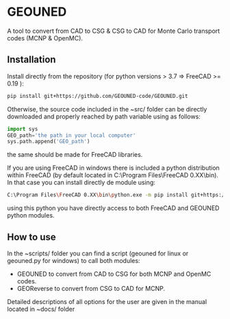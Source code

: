 # GEOUNED
A tool to convert from CAD to CSG & CSG to CAD for Monte Carlo transport codes (MCNP & OpenMC).

## Installation 

Install directly from the repository (for python versions > 3.7 => FreeCAD >= 0.19 ):

```bash
pip install git+https://github.com/GEOUNED-code/GEOUNED.git
```

Otherwise, the source code included in the ~src/ folder can be directly downloaded and properly reached by path variable using as follows:

```python
import sys
GEO_path='the path in your local computer'
sys.path.append('GEO_path')
``` 

the same should be made for FreeCAD libraries. 

If you are using FreeCAD in windows there is included a python distribution within FreeCAD (by default located in C:\Program Files\FreeCAD 0.XX\bin\).
In that case you can install directly de module using:

```bash
C:\Program Files\FreeCAD 0.XX\bin\python.exe -m pip install git+https://github.com/GEOUNED-code/GEOUNED.git
```
using this python you have directly access to both FreeCAD and GEOUNED python modules.

## How to use

In the ~scripts/ folder you can find a script (geouned for linux or geouned.py for windows) to call both modules:
* GEOUNED to convert from CAD to CSG for both MCNP and OpenMC codes.
* GEOReverse to convert from CSG to CAD for MCNP.

Detailed descriptions of all options for the user are given in the manual located in ~docs/ folder